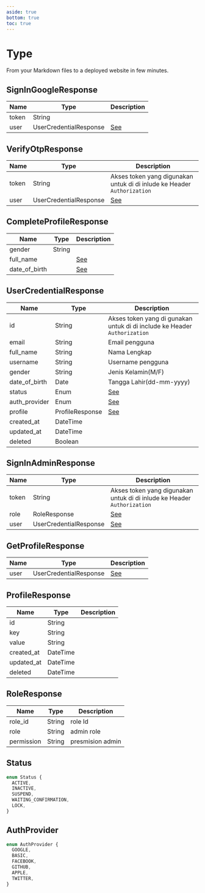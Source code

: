 ```yaml
---
aside: true
bottom: true
toc: true
---
```


# Type

From your Markdown files to a deployed website in few minutes.

## SignInGoogleResponse

| Name  | Type                   | Description                         |
| ----- | ---------------------- | ----------------------------------- |
| token | String                 |                                     |
| user  | UserCredentialResponse | [See](/type#usercredentialresponse) |

## VerifyOtpResponse

| Name  | Type                   | Description                                                             |
| ----- | ---------------------- | ----------------------------------------------------------------------- |
| token | String                 | Akses token yang digunakan untuk di di inlude ke Header `Authorization` |
| user  | UserCredentialResponse | [See](/type#usercredentialresponse)                                     |

## CompleteProfileResponse

| Name          | Type   | Description                         |
| ------------- | ------ | ----------------------------------- |
| gender        | String |                                     |
| full_name     |        | [See](/type#usercredentialresponse) |
| date_of_birth |        | [See](/type#usercredentialresponse) |

## UserCredentialResponse

| Name          | Type            | Description                                                               |
| ------------- | --------------- | ------------------------------------------------------------------------- |
| id            | String          | Akses token yang di gunakan untuk di di include ke Header `Authorization` |
| email         | String          | Email pengguna                                                            |
| full_name     | String          | Nama Lengkap                                                              |
| username      | String          | Username pengguna                                                         |
| gender        | String          | Jenis Kelamin(M/F)                                                        |
| date_of_birth | Date            | Tangga Lahir(dd-mm-yyyy)                                                  |
| status        | Enum            | [See](/type#status)                                                       |
| auth_provider | Enum            | [See](/type#authprovider)                                                 |
| profile       | ProfileResponse | [See](/type#profileresponse)                                              |
| created_at    | DateTime        |                                                                           |
| updated_at    | DateTime        |                                                                           |
| deleted       | Boolean         |                                                                           |

## SignInAdminResponse

| Name  | Type                   | Description                                                             |
| ----- | ---------------------- | ----------------------------------------------------------------------- |
| token | String                 | Akses token yang digunakan untuk di di inlude ke Header `Authorization` |
| role  | RoleResponse           | [See](/type#roleresponse)                                               |
| user  | UserCredentialResponse | [See](/type#usercredentialresponse)                                     |

## GetProfileResponse

| Name | Type                   | Description                         |
| ---- | ---------------------- | ----------------------------------- |
| user | UserCredentialResponse | [See](/type#usercredentialresponse) |

## ProfileResponse

| Name       | Type     | Description |
| ---------- | -------- | ----------- |
| id         | String   |             |
| key        | String   |             |
| value      | String   |             |
| created_at | DateTime |             |
| updated_at | DateTime |             |
| deleted    | DateTime |             |

## RoleResponse

| Name       | Type   | Description      |
| ---------- | ------ | ---------------- |
| role_id    | String | role Id          |
| role       | String | admin role       |
| permission | String | presmision admin |

## Status

```typescript
enum Status {
  ACTIVE,
  INACTIVE,
  SUSPEND,
  WAITING_CONFIRMATION,
  LOCK,
}
```

## AuthProvider

```typescript
enum AuthProvider {
  GOOGLE,
  BASIC,
  FACEBOOK,
  GITHUB,
  APPLE,
  TWITTER,
}
```
